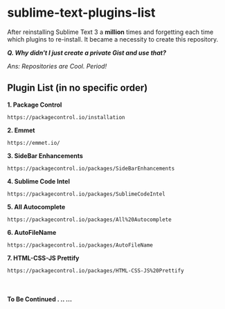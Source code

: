# sublime-text-plugins-list
After reinstalling Sublime Text 3 a **million** times and forgetting each time which plugins to re-install. It became a necessity to create this repository.

***Q. Why didn't I just create a private Gist and use that?***

*Ans: Repositories are Cool. Period!*

## Plugin List (in no specific order)

<b>1. Package Control</b>

	https://packagecontrol.io/installation
    
<b>2. Emmet</b>

	https://emmet.io/
    
<b>3. SideBar Enhancements</b>

	https://packagecontrol.io/packages/SideBarEnhancements
    
<b>4. Sublime Code Intel</b>

	https://packagecontrol.io/packages/SublimeCodeIntel
    
<b>5. All Autocomplete</b>

	https://packagecontrol.io/packages/All%20Autocomplete
    
<b>6. AutoFileName</b>

	https://packagecontrol.io/packages/AutoFileName
    
<b>7. HTML-CSS-JS Prettify</b>

	https://packagecontrol.io/packages/HTML-CSS-JS%20Prettify
    
<br>
<h4>To Be Continued . .. ...</h4>
